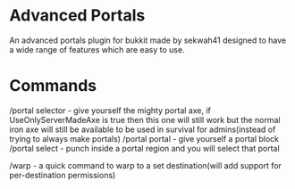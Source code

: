 Advanced Portals
================

An advanced portals plugin for bukkit made by sekwah41 designed to have a wide range of features which are easy to use.


Commands
================
/portal selector - give yourself the mighty portal axe, if UseOnlyServerMadeAxe is true then this one will still work but the normal iron axe will still be available to be used in survival for admins(instead of trying to always make portals)
/portal portal - give yourself a portal block
/portal select - punch inside a portal region and you will select that portal


/warp <destination> - a quick command to warp to a set destination(will add support for per-destination permissions)
